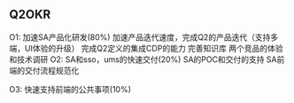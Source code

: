 
## Q2OKR 

O1: 加速SA产品化研发(80%)
	加速产品迭代速度，完成Q2的产品迭代（支持多端，UI体验的升级）
	 完成Q2定义的集成CDP的能力
	 完善知识库
	 两个竞品的体验和技术调研
O2: SA和sso，ums的快速交付(20%)
	 SA的POC和交付的支持
	 SA前端的交付流程规范化
	 	
O3: 快速支持前端的公共事项(10%)

## 